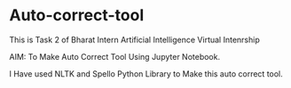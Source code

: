 # Auto-correct-tool
This is Task 2 of Bharat Intern Artificial Intelligence Virtual Intenrship

AIM: To Make Auto Correct Tool Using Jupyter Notebook.

I Have used NLTK and Spello Python Library to Make this auto correct tool.
